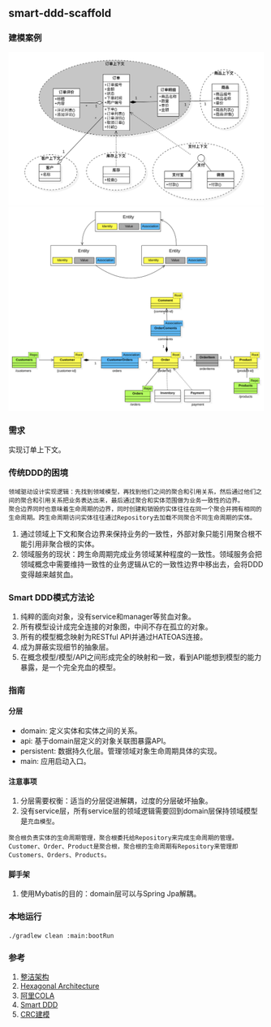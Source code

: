## smart-ddd-scaffold

### 建模案例

![订单领域建模](./docs/订单模型关系图.png)
![smart-ddd建模](./docs/smart-ddd建模.png)

### 需求

实现订单上下文。

### 传统DDD的困境

```text
领域驱动设计实现逻辑：先找到领域模型，再找到他们之间的聚合和引用关系，然后通过他们之间的聚合和引用关系把业务表达出来，最后通过聚合和实体范围做为业务一致性的边界。
聚合边界同时也意味着生命周期的边界，同时创建和销毁的实体往往在同一个聚合并拥有相同的生命周期。跨生命周期访问实体往往通过Repository去加载不同聚合不同生命周期的实体。
```

1. 通过领域上下文和聚合边界来保持业务的一致性，外部对象只能引用聚合根不能引用非聚合根的实体。
2. 领域服务的现状：跨生命周期完成业务领域某种程度的一致性。领域服务会把领域概念中需要维持一致性的业务逻辑从它的一致性边界中移出去，会将DDD变得越来越贫血。

### Smart DDD模式方法论

1. 纯粹的面向对象，没有service和manager等贫血对象。
2. 所有模型设计成完全连接的对象图，中间不存在孤立的对象。
3. 所有的模型概念映射为RESTful API并通过HATEOAS连接。
4. 成为屏蔽实现细节的抽象层。
5. 在概念模型/模型/API之间形成完全的映射和一致，看到API能想到模型的能力暴露，是一个完全充血的模型。

### 指南

#### 分层

* domain: 定义实体和实体之间的关系。
* api: 基于domain层定义的对象关联图暴露API。
* persistent: 数据持久化层。管理领域对象生命周期具体的实现。
* main: 应用启动入口。

#### 注意事项

1. 分层需要权衡：适当的分层促进解耦，过度的分层破坏抽象。
2. 没有service层，所有service层的领域逻辑需要回到domain层保持领域模型是`充血模型`。

```text
聚合根负责实体的生命周期管理，聚合根委托给Repository来完成生命周期的管理。
Customer、Order、Product是聚合根，聚合根的生命周期有Repository来管理即Customers、Orders、Products。
```

#### 脚手架

1. 使用Mybatis的目的：domain层可以与Spring Jpa解耦。

### 本地运行

`./gradlew clean :main:bootRun`

### 参考

1. [整洁架构](https://blog.cleancoder.com/uncle-bob/2012/08/13/the-clean-architecture.html)
2. [Hexagonal Architecture](https://herbertograca.com/2017/11/16/explicit-architecture-01-ddd-hexagonal-onion-clean-cqrs-how-i-put-it-all-together/)
3. [阿里COLA](https://github.com/alibaba/COLA)
4. [Smart DDD](https://github.com/Business-Oriented-Design/business-oriented.design)
5. [CRC建模](http://c2.com/doc/oopsla89/paper.html)
